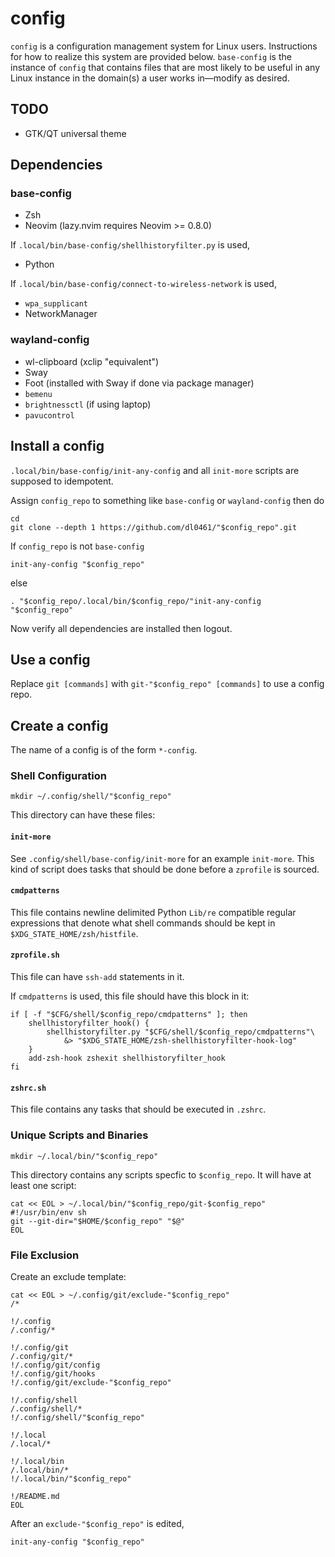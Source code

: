 # config

`config` is a configuration management system for Linux users. Instructions for how to realize this system are provided below. `base-config` is the instance of `config` that contains files that are most likely to be useful in any Linux instance in the domain(s) a user works in&mdash;modify as desired.

## TODO

- GTK/QT universal theme

## Dependencies

### base-config

- Zsh
- Neovim (lazy.nvim requires Neovim >= 0.8.0)

If `.local/bin/base-config/shellhistoryfilter.py` is used,

- Python

If `.local/bin/base-config/connect-to-wireless-network` is used,

- `wpa_supplicant`
- NetworkManager

### wayland-config

- wl-clipboard (xclip "equivalent")
- Sway
- Foot (installed with Sway if done via package manager)
- `bemenu`
- `brightnessctl` (if using laptop)
- `pavucontrol`

## Install a config

`.local/bin/base-config/init-any-config` and all `init-more` scripts are supposed to idempotent.

Assign `config_repo` to something like `base-config` or `wayland-config` then do

```shell
cd
git clone --depth 1 https://github.com/dl0461/"$config_repo".git
```

If `config_repo` is not `base-config`

```shell
init-any-config "$config_repo"
```

else

```shell
. "$config_repo/.local/bin/$config_repo/"init-any-config "$config_repo"
```

Now verify all dependencies are installed then logout.

## Use a config

Replace `git [commands]` with `git-"$config_repo" [commands]` to use a config repo.

## Create a config

The name of a config is of the form `*-config`.

### Shell Configuration

```shell
mkdir ~/.config/shell/"$config_repo"
```

This directory can have these files:

#### `init-more`

See `.config/shell/base-config/init-more` for an example `init-more`. This kind of script does tasks that should be done before a `zprofile` is sourced.

#### `cmdpatterns`

This file contains newline delimited Python `Lib/re` compatible regular expressions that denote what shell commands should be kept in `$XDG_STATE_HOME/zsh/histfile`.

#### `zprofile.sh`

This file can have `ssh-add` statements in it.

If `cmdpatterns` is used, this file should have this block in it:

```shell
if [ -f "$CFG/shell/$config_repo/cmdpatterns" ]; then
    shellhistoryfilter_hook() {
        shellhistoryfilter.py "$CFG/shell/$config_repo/cmdpatterns"\
            &> "$XDG_STATE_HOME/zsh-shellhistoryfilter-hook-log"
    }
    add-zsh-hook zshexit shellhistoryfilter_hook
fi
```

#### `zshrc.sh`

This file contains any tasks that should be executed in `.zshrc`.

### Unique Scripts and Binaries

```shell
mkdir ~/.local/bin/"$config_repo"
```

This directory contains any scripts specfic to `$config_repo`. It will have at least one script:

```shell
cat << EOL > ~/.local/bin/"$config_repo/git-$config_repo"
#!/usr/bin/env sh
git --git-dir="$HOME/$config_repo" "$@"
EOL
```

### File Exclusion

Create an exclude template:

```shell
cat << EOL > ~/.config/git/exclude-"$config_repo"
/*

!/.config
/.config/*

!/.config/git
/.config/git/*
!/.config/git/config
!/.config/git/hooks
!/.config/git/exclude-"$config_repo"

!/.config/shell
/.config/shell/*
!/.config/shell/"$config_repo"

!/.local
/.local/*

!/.local/bin
/.local/bin/*
!/.local/bin/"$config_repo"

!/README.md
EOL
```

After an `exclude-"$config_repo"` is edited,

```shell
init-any-config "$config_repo"
```
